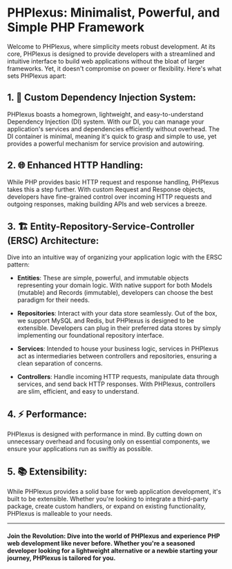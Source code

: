# PHPlexus: Minimalist, Powerful, and Simple PHP Framework
Welcome to PHPlexus, where simplicity meets robust development. At its core, PHPlexus is designed to provide developers with a streamlined and intuitive interface to build web applications without the bloat of larger frameworks. Yet, it doesn't compromise on power or flexibility. Here's what sets PHPlexus apart:

## 1. 🧰 Custom Dependency Injection System:
PHPlexus boasts a homegrown, lightweight, and easy-to-understand Dependency Injection (DI) system. With our DI, you can manage your application's services and dependencies efficiently without overhead. The DI container is minimal, meaning it's quick to grasp and simple to use, yet provides a powerful mechanism for service provision and autowiring.

## 2. 🌐 Enhanced HTTP Handling:
While PHP provides basic HTTP request and response handling, PHPlexus takes this a step further. With custom Request and Response objects, developers have fine-grained control over incoming HTTP requests and outgoing responses, making building APIs and web services a breeze.

## 3. 🏗️ Entity-Repository-Service-Controller (ERSC) Architecture:
Dive into an intuitive way of organizing your application logic with the ERSC pattern:

- **Entities**: These are simple, powerful, and immutable objects representing your domain logic. With native support for both Models (mutable) and Records (immutable), developers can choose the best paradigm for their needs.

- **Repositories**: Interact with your data store seamlessly. Out of the box, we support MySQL and Redis, but PHPlexus is designed to be extensible. Developers can plug in their preferred data stores by simply implementing our foundational repository interface.

- **Services**: Intended to house your business logic, services in PHPlexus act as intermediaries between controllers and repositories, ensuring a clean separation of concerns.

- **Controllers**: Handle incoming HTTP requests, manipulate data through services, and send back HTTP responses. With PHPlexus, controllers are slim, efficient, and easy to understand.

## 4. ⚡ Performance:
PHPlexus is designed with performance in mind. By cutting down on unnecessary overhead and focusing only on essential components, we ensure your applications run as swiftly as possible.

## 5. 📚 Extensibility:
While PHPlexus provides a solid base for web application development, it's built to be extensible. Whether you're looking to integrate a third-party package, create custom handlers, or expand on existing functionality, PHPlexus is malleable to your needs.

---

#### Join the Revolution: Dive into the world of PHPlexus and experience PHP web development like never before. Whether you're a seasoned developer looking for a lightweight alternative or a newbie starting your journey, PHPlexus is tailored for you.
